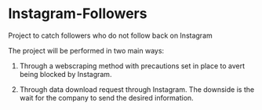 # Instagram-Followers
Project to catch followers who do not follow back on Instagram

The project will be performed in two main ways:

1. Through a webscraping method with precautions set in place to avert being blocked by Instagram.

2. Through data download request through Instagram. The downside is the wait for the company to send the desired information.